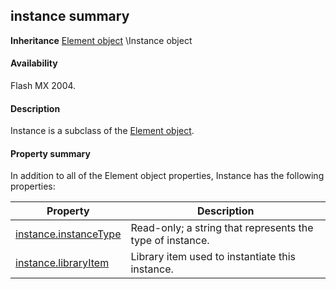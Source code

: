 ## instance summary

**Inheritance** [Element object](../Element_object/element_summary.md) \Instance object

#### Availability

Flash MX 2004.

#### Description

Instance is a subclass of the [Element object](../Element_object/element_summary.md).

#### Property summary

In addition to all of the Element object properties, Instance has the following properties:

| **Property**                                    | **Description**                                           |
|-------------------------------------------------|-----------------------------------------------------------|
| [instance.instanceType](../Instance_object/instance.md) | Read-only; a string that represents the type of instance. |
| [instance.libraryItem](../Instance_object/instanc1.md)           | Library item used to instantiate this instance.           |

<span id="instance.instanceType" class="anchor"></span>

